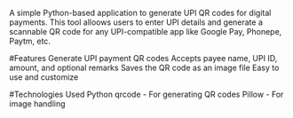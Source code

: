 A simple Python-based application to generate UPI QR codes for digital payments. This tool alloows users to enter UPI details and generate a scannable QR code for any UPI-compatible app like Google Pay, Phonepe, Paytm, etc.

#Features
Generate UPI payment QR codes
Accepts payee name, UPI ID, amount, and optional remarks
Saves the QR code as an image file
Easy to use and customize

#Technologies Used
Python
qrcode - For generating QR codes
Pillow - For image handling
